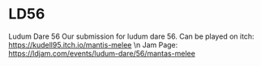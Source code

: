 # LD56
 Ludum Dare 56
Our submission for ludum dare 56.
Can be played on itch: https://kudell95.itch.io/mantis-melee \n
Jam Page: https://ldjam.com/events/ludum-dare/56/mantas-melee 
